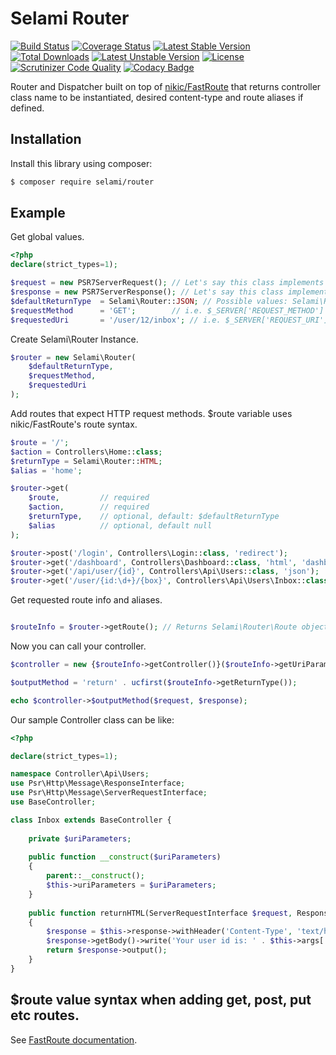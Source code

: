 # Selami Router

[![Build Status](https://api.travis-ci.org/selamiphp/router.svg?branch=master)](https://travis-ci.org/selamiphp/router) [![Coverage Status](https://coveralls.io/repos/github/selamiphp/router/badge.svg?branch=master)](https://coveralls.io/github/selamiphp/router?branch=master) [![Latest Stable Version](https://poser.pugx.org/selami/router/v/stable)](https://packagist.org/packages/selami/router) [![Total Downloads](https://poser.pugx.org/selami/router/downloads)](https://packagist.org/packages/selami/router) [![Latest Unstable Version](https://poser.pugx.org/selami/router/v/unstable)](https://packagist.org/packages/selami/router) [![License](https://poser.pugx.org/selami/router/license)](https://packagist.org/packages/selami/router)
[![Scrutinizer Code Quality](https://scrutinizer-ci.com/g/selamiphp/router/badges/quality-score.png?b=master)](https://scrutinizer-ci.com/g/selamiphp/router/) [![Codacy Badge](https://api.codacy.com/project/badge/Grade/748983d7d23e4c26b13dd76fc781cdc8)](https://www.codacy.com/app/mehmet/framework?utm_source=github.com&amp;utm_medium=referral&amp;utm_content=selamiphp/router&amp;utm_campaign=Badge_Grade)


Router and Dispatcher built on top of [nikic/FastRoute](https://github.com/nikic/FastRoute) that returns controller class name to be instantiated, desired content-type and route aliases if defined.


## Installation

Install this library using composer:

```bash
$ composer require selami/router
```
## Example
Get global values.

```php
<?php
declare(strict_types=1);

$request = new PSR7ServerRequest(); // Let's say this class implements PSR7 ServerRequestInterface
$response = new PSR7ServerResponse(); // Let's say this class implements PSR7 ResponseInterface
$defaultReturnType  = Selami\Router::JSON; // Possible values: Selami\Router::HTML, Selami\Router::JSON, Selami\Router::TEXT, Selami\Router::CUSTOM, Selami\Router::REDIRECT, Selami\Router::DOWNLOAD. To be used to send output.
$requestMethod      = 'GET';        // i.e. $_SERVER['REQUEST_METHOD']
$requestedUri       = '/user/12/inbox'; // i.e. $_SERVER['REQUEST_URI']

```
Create Selami\Router Instance.

```php
$router = new Selami\Router(
    $defaultReturnType,
    $requestMethod,
    $requestedUri
);
```
Add routes that expect HTTP request methods. $route variable uses nikic/FastRoute's route syntax.

```php
$route = '/';
$action = Controllers\Home::class;
$returnType = Selami\Router::HTML;
$alias = 'home';

$router->get(
    $route,         // required
    $action,        // required
    $returnType,    // optional, default: $defaultReturnType
    $alias          // optional, default null
);

$router->post('/login', Controllers\Login::class, 'redirect');
$router->get('/dashboard', Controllers\Dashboard::class, 'html', 'dashboard');
$router->get('/api/user/{id}', Controllers\Api\Users::class, 'json');
$router->get('/user/{id:\d+}/{box}', Controllers\Api\Users\Inbox::class, 'html', 'user_home');

```
Get requested route info and aliases.

```php

$routeInfo = $router->getRoute(); // Returns Selami\Router\Route object.

```
Now you can call your controller.

```php
$controller = new {$routeInfo->getController()}($routeInfo->getUriParameters());

$outputMethod = 'return' . ucfirst($routeInfo->getReturnType());

echo $controller->$outputMethod($request, $response);

```

Our sample Controller class can be like:
```php
<?php

declare(strict_types=1);

namespace Controller\Api\Users;
use Psr\Http\Message\ResponseInterface;
use Psr\Http\Message\ServerRequestInterface;
use BaseController;

class Inbox extends BaseController {
    
    private $uriParameters;
    
    public function __construct($uriParameters) 
    {
        parent::__construct();
        $this->uriParameters = $uriParameters;
    }
    
    public function returnHTML(ServerRequestInterface $request, ResponseInterface $response)
    {
        $response = $this->response->withHeader('Content-Type', 'text/html');
        $response->getBody()->write('Your user id is: ' . $this->args['id'] . '. You are viewing your '. $this->uriParameters['box']);
        return $response->output();
    }
}

```

## $route value syntax when adding get, post, put etc routes.

See [FastRoute documentation](https://github.com/nikic/FastRoute).
